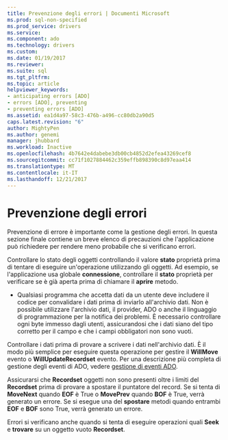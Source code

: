 ```yaml
---
title: Prevenzione degli errori | Documenti Microsoft
ms.prod: sql-non-specified
ms.prod_service: drivers
ms.service: 
ms.component: ado
ms.technology: drivers
ms.custom: 
ms.date: 01/19/2017
ms.reviewer: 
ms.suite: sql
ms.tgt_pltfrm: 
ms.topic: article
helpviewer_keywords:
- anticipating errors [ADO]
- errors [ADO], preventing
- preventing errors [ADO]
ms.assetid: ea1d4a97-58c3-476b-a496-cc80db2a90d5
caps.latest.revision: "6"
author: MightyPen
ms.author: genemi
manager: jhubbard
ms.workload: Inactive
ms.openlocfilehash: 4b7642e4dabebe3db00cb4852d2efea43269cef8
ms.sourcegitcommit: cc71f1027884462c359effb898390c8d97eaa414
ms.translationtype: MT
ms.contentlocale: it-IT
ms.lasthandoff: 12/21/2017
---
```

# <a name="anticipating-errors"></a>Prevenzione degli errori
Prevenzione di errore è importante come la gestione degli errori. In questa sezione finale contiene un breve elenco di precauzioni che l'applicazione può richiedere per rendere meno probabile che si verificano errori.  
  
 Controllare lo stato degli oggetti controllando il valore **stato** proprietà prima di tentare di eseguire un'operazione utilizzando gli oggetti. Ad esempio, se l'applicazione usa globale **connessione**, controllare il **stato** proprietà per verificare se è già aperta prima di chiamare il **aprire** metodo.  
  
-   Qualsiasi programma che accetta dati da un utente deve includere il codice per convalidare i dati prima di inviarlo all'archivio dati. Non è possibile utilizzare l'archivio dati, il provider, ADO o anche il linguaggio di programmazione per la notifica dei problemi. È necessario controllare ogni byte immesso dagli utenti, assicurandosi che i dati siano del tipo corretto per il campo e che i campi obbligatori non sono vuoti.  
  
 Controllare i dati prima di provare a scrivere i dati nell'archivio dati. È il modo più semplice per eseguire questa operazione per gestire il **WillMove** evento o **WillUpdateRecordset** evento. Per una descrizione più completa di gestione degli eventi di ADO, vedere [gestione di eventi ADO](../../../ado/guide/data/handling-ado-events.md).  
  
 Assicurarsi che **Recordset** oggetti non sono presenti oltre i limiti del **Recordset** prima di provare a spostare il puntatore del record. Se si tenta di **MoveNext** quando **EOF** è True o **MovePrev** quando **BOF** è True, verrà generato un errore. Se si esegue una del **spostare** metodi quando entrambi **EOF** e **BOF** sono True, verrà generato un errore.  
  
 Errori si verificano anche quando si tenta di eseguire operazioni quali **Seek** e **trovare** su un oggetto vuoto **Recordset**.
